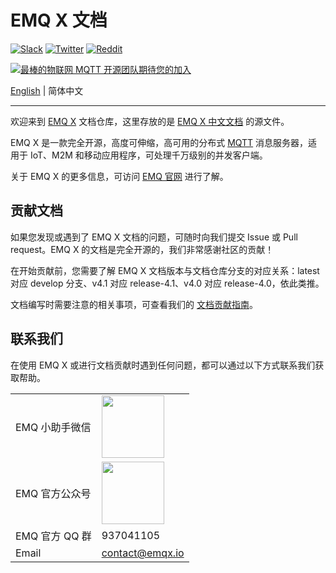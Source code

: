 # EMQ X 文档

[![Slack](https://img.shields.io/badge/Slack-EMQ%20X-39AE85?logo=slack)](https://slack-invite.emqx.io/)
[![Twitter](https://img.shields.io/badge/Twitter-EMQ-1DA1F2?logo=twitter)](https://twitter.com/EMQTech)
[![Reddit](https://img.shields.io/badge/Reddit-EMQ%20X-orange?logo=reddit)](https://www.reddit.com/r/emqx/)

[![最棒的物联网 MQTT 开源团队期待您的加入](https://static.emqx.net/images/github_readme_cn_bg.png)](https://careers.emqx.cn/)

[English](./README.md) | 简体中文

---

欢迎来到 [EMQ X](https://github.com/emqx/emqx) 文档仓库，这里存放的是 [EMQ X 中文文档]( https://docs.emqx.cn/cn/broker/latest/) 的源文件。

EMQ X 是一款完全开源，高度可伸缩，高可用的分布式 [MQTT](https://www.emqx.com/zh/mqtt) 消息服务器，适用于 IoT、M2M 和移动应用程序，可处理千万级别的并发客户端。

关于 EMQ X 的更多信息，可访问 [EMQ 官网](https://www.emqx.com/zh) 进行了解。


## 贡献文档

如果您发现或遇到了 EMQ X 文档的问题，可随时向我们提交 Issue 或 Pull request。EMQ X 的文档是完全开源的，我们非常感谢社区的贡献！

在开始贡献前，您需要了解 EMQ X 文档版本与文档仓库分支的对应关系：latest 对应 develop 分支、v4.1 对应 release-4.1、v4.0 对应 release-4.0，依此类推。

文档编写时需要注意的相关事项，可查看我们的 [文档贡献指南](./CONTRIBUTING-CN.md)。


## 联系我们

在使用 EMQ X 或进行文档贡献时遇到任何问题，都可以通过以下方式联系我们获取帮助。

<table>
  <tbody>
    <tr>
      <td>EMQ 小助手微信</td>
      <td><img src="./assets/wechat.png" width=100 /></td>
    </tr>
    <tr>
      <td>EMQ 官方公众号</td>
      <td><img src="./assets/wx_qr_code.png" width="100" /></td>
    </tr>
    <tr>
      <td>EMQ 官方 QQ 群</td>
      <td>937041105</td>
    </tr>
    <tr>
      <td>Email</td>
      <td><a href="mailto:contact@emqx.io">contact@emqx.io</a></td>
    </tr>
  <tbody>
<table>
